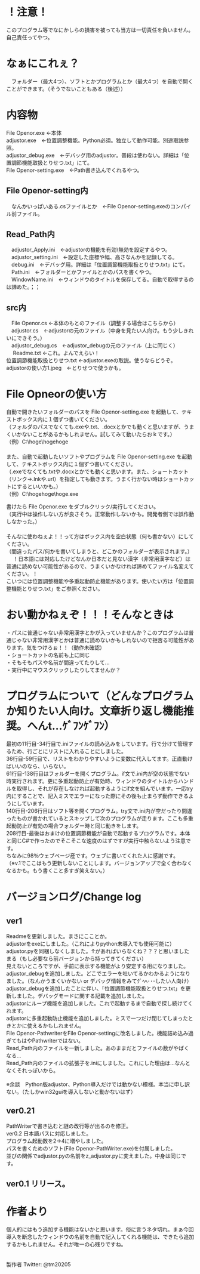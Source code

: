 # ！注意！
このプログラム等でなにかしらの損害を被っても当方は一切責任を負いません。自己責任ってやつ。  


# なぁにこれぇ？
　フォルダー（最大4つ）、ソフトとかプログラムとか（最大4つ）を自動で開くことができます。（そうでないこともある（後述））  


# 内容物
File Openor.exe ←本体  
adjustor.exe　←位置調整機能。Python必須。独立して動作可能。別途取説参照。  
adjustor_debug.exe　←デバッグ用のadjustor。普段は使わない。詳細は「位置調節機能取扱とりせつ.txt」にて。  
File Openor-setting.exe　←Path書き込んでくれるやつ。  

## File Openor-setting内
　なんかいっぱいある.csファイルとか　←File Openor-setting.exeのコンパイル前ファイル。  

## Read_Path内
　adjustor_Apply.ini　←adjustorの機能を有効\無効を設定するやつ。  
　adjustor_setting.ini　←設定した座標や幅、高さなんかを記録してる。  
　debug.ini　←デバッグ用。詳細は「位置調節機能取扱とりせつ.txt」にて。  
　Path.ini　←フォルダーとかファイルとかのパスを書くやつ。  
　WindowName.ini　←ウィンドウのタイトルを保存してる。自動で取得するのは諦めた。；；  

## src内
　File Openor.cs ←本体のもとのファイル（調整する場合はこちらから）  
　adjustor.cs　←adjustorの元のファイル（中身を見たい人向け。もう少しきれいにできそう。）  
　adjustor_debug.cs　←adjustor_debugの元のファイル（上に同じく）  
　
Readme.txt ←これ。よんでえらい！  
位置調節機能取扱とりせつ.txt ←adjustor.exeの取説。使うならどうぞ。  
adjustorの使い方1.jpeg　←とりせつで使うかも。  


# File Opneorの使い方
自動で開きたいフォルダーのパスを File Openor-setting.exe を起動して、テキストボックス内に１個ずつ書いてください。  
（フォルダのパスでなくても.exeや.txt、.docxとかでも動くと思いますが、うまくいかないことがあるかもしれません。試してみて動いたらおｋです。）  
（例）C:\hoge\hogehoge  
　  
また、自動で起動したいソフトやプログラムを File Openor-setting.exe を起動して、テキストボックス内に１個ずつ書いてください。  
（.exeでなくても.txtや.docxとかでも動くと思います。また、ショートカット（リンク→.lnkや.url）を指定しても動きます。うまく行かない時はショートカットにするといいかも。）  
（例）C:\hogehoge\hoge.exe  
  
書けたら File Openor.exe をダブルクリック/実行してください。  
（実行中は操作しない方が良さそう。正常動作しないかも。開発者側では誤作動しなかった。）  
　  
そんなに使わねぇよ！！って方はボックス内を空白状態（何も書かない）にしてください。  
（間違ったパス/何かを書いてしまうと、どこかのフォルダーが表示されます。）  
　
！日本語には対応したけどなんか日本だと見ない漢字（非常用漢字など）は普通に読めない可能性があるので、うまくいかなければ諦めてファイル名変えてください。！  
こいつには位置調整機能や多重起動防止機能があります。使いたい方は「位置調整機能とりせつ.txt」をご参照ください。  
  
  
# おい動かねぇぞ！！！そんなときは
・パスに普通じゃない非常用漢字とかが入っていませんか？このプログラムは普通じゃない非常用漢字とかは普通に読めないかもしれないので拒否る可能性があります。気をつけろぉ！！（動作未確認）  
・ショートカットの名前も上に同じ  
・そもそもパスや名前が間違ってたりして...  
・実行中にマウスクリックしたりしてませんか？  


# プログラムについて（どんなプログラムか知りたい人向け。文章折り返し機能推奨。へんt...ｹﾞﾌﾝｹﾞﾌﾝ）
最初の11行目-34行目で.iniファイルの読み込みをしています。行で分けて管理するため、行ごとにリストに入れることにしました。  
36行目-59行目で、リストをわかりやすいように変数に代入してます。正直動けばいいのなら、いらない。  
61行目-138行目はフォルダーを開くプログラム。if文で.ini内が空の状態でない時実行されます。更に多重起動防止が有効時、ウィンドウのタイトルからハンドルを取得し、それが存在しなければ起動するようにif文を組んでいます。一応try内にすることで、記入ミスでエラーになった際にその後も止まらず動作できるようにしています。  
140行目-206行目はソフト等を開くプログラム。try文で.ini内が空だったり間違ったものが書かれているとスキップして次のプログラムが走ります。ここも多重起動防止が有効の場合フォルダー時と同じ動きをします。  
208行目-最後はおまけの位置調節機能が自動で起動するプログラムです。本体と同じC#で作ったのでそこそこな速度のはずですが実行中触らないよう注意です。  
ちなみに98％ウェブページ産です。ウェブに書いてくれた人に感謝です。  
（※v.1でここはもう更新しないことにします。バージョンアップで全く合わなくなるかも。もう書くこと多すぎ笑えない。）  


# バージョンログ/Change log
## ver1　　
Readmeを更新しました。まさにこことか。  
adjustorをexeにしました。（これによりpython未導入でも使用可能に）  
adjustor.pyを同梱しなくしました。↑があればいらなくね？？？と思いましたまる（もし必要なら前バージョンから持ってきてください）  
見えないところですが、手前に表示する機能がより安定する用になりました。  
adjustor_debugを追加しました。どこでエラーを吐いてるかわかるようになりました。（なんかうまくいかない or デバッグ情報をみてｸﾞﾍﾍ･･･したい人向け）  
adjustor_debugを追加したことに伴い、「位置調節機能取扱とりせつ.txt」を更新しました。デバッグモードに関する記載を追加しました。  
adjustorにループ機能を追加しました。これで起動するまで自動で探し続けてくれます。  
adjustorに多重起動防止機能を追加しました。ミスで一つだけ閉じてしまったときとかに使えるかもしれません。  
File Openor-PathwriterをFile Openor-settingに改名しました。機能詰め込み過ぎてもはやPathwriterではない。  
Read_Path内のファイルを一新しました。あのままだとファイルの数がやばくなる…  
Read_Path内のファイルの拡張子を.iniにしました。これにした理由は…なんとなくそれっぽいから。  
<br>
※余談　Python版adjustor、Python導入だけでは動かない模様。本当に申し訳ない。（たしかwin32guiを導入しないと動かないはず）  
## ver0.21
PathWriterで書き込むと謎の改行等が出るのを修正。<br>
ver0.2 日本語パスに対応しました。<br>
プログラム起動数を2→4に増やしました。<br>
パスを書くためのソフト(File Openor-PathWriter.exe)を付属しました。<br>
並びの関係でadjustor.pyの名前をz_adjustor.pyに変えました。中身は同じです。<br>
## ver0.1 リリース。


# 作者より
個人的にはもう追加する機能はないかと思います。俗に言うネタ切れ。まぁ今回導入を断念したウィンドウの名前を自動で記入してくれる機能は、できたら追加するかもしれません。それが唯一の心残りですね。<br>
<br>
<br>
製作者 Twitter: @tm20205
